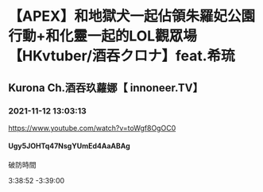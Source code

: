 # 【APEX】和地獄犬一起佔領朱羅妃公園行動+和化靈一起的LOL觀眾場【HKvtuber/酒吞クロナ】feat.希琉

## Kurona Ch.酒吞玖蘿娜【 innoneer.TV】

### 2021-11-12 13:03:13

https://www.youtube.com/watch?v=toWgf8OgOC0

#### Ugy5JOHTq47NsgYUmEd4AaABAg

破防時間

3:38:52 -3:39:00

